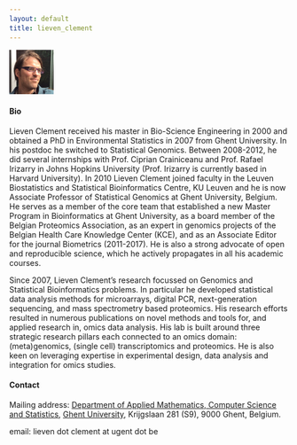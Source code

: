 ```yaml
---
layout: default
title: lieven_clement
---
```

<img src="./figs/Lieven_Clement.png" width="80">

#### Bio

Lieven Clement received his master in Bio-Science Engineering in 2000 and obtained a PhD in Environmental Statistics in 2007 from Ghent University. In his postdoc he switched to Statistical Genomics. Between 2008-2012, he did several internships with Prof. Ciprian Crainiceanu and Prof. Rafael Irizarry in Johns Hopkins University (Prof. Irizarry is currently based in Harvard University). In 2010 Lieven Clement joined faculty in the Leuven Biostatistics and Statistical Bioinformatics Centre, KU Leuven and he is now Associate Professor of Statistical Genomics at Ghent University, Belgium. He serves as a member of the core team that established a new Master Program in Bioinformatics at Ghent University, as a board member of the Belgian Proteomics Association, as an expert in genomics projects of the Belgian Health Care Knowledge Center (KCE), and as an Associate Editor for the journal Biometrics (2011-2017). He is also a strong advocate of open and reproducible science, which he actively propagates in all his academic courses.

Since 2007, Lieven Clement’s research focussed on Genomics and Statistical Bioinformatics problems. In particular he developed statistical data analysis methods for microarrays, digital PCR, next-generation sequencing, and mass spectrometry based proteomics. His research efforts resulted in numerous publications on novel methods and tools for, and applied research in, omics data analysis. His lab is built around three strategic research pillars each connected to an omics domain: (meta)genomics, (single cell) transcriptomics and proteomics. He is also keen on leveraging expertise in experimental design, data analysis and integration for omics studies.

#### Contact

Mailing address: [Department of Applied Mathematics, Computer Science and Statistics](https://www.ugent.be/we/twist/), [Ghent University](htpps://www.ugent.be), Krijgslaan 281 (S9), 9000 Ghent, Belgium.

email: lieven dot clement at ugent dot be
